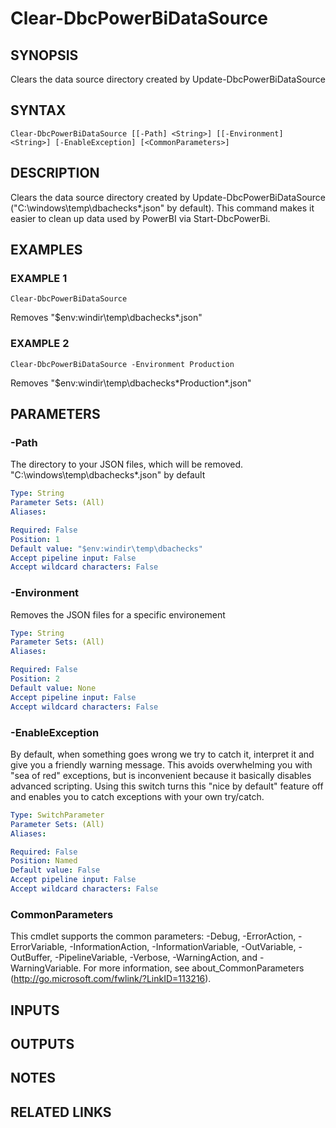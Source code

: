 # Clear-DbcPowerBiDataSource

## SYNOPSIS
Clears the data source directory created by Update-DbcPowerBiDataSource

## SYNTAX

```
Clear-DbcPowerBiDataSource [[-Path] <String>] [[-Environment] <String>] [-EnableException] [<CommonParameters>]
```

## DESCRIPTION
Clears the data source directory created by Update-DbcPowerBiDataSource ("C:\windows\temp\dbachecks\*.json" by default).
This command makes it easier to clean up data used by PowerBI via Start-DbcPowerBi.

## EXAMPLES

### EXAMPLE 1
```
Clear-DbcPowerBiDataSource
```

Removes "$env:windir\temp\dbachecks\*.json"

### EXAMPLE 2
```
Clear-DbcPowerBiDataSource -Environment Production
```

Removes "$env:windir\temp\dbachecks\*Production*.json"

## PARAMETERS

### -Path
The directory to your JSON files, which will be removed.
"C:\windows\temp\dbachecks\*.json" by default

```yaml
Type: String
Parameter Sets: (All)
Aliases:

Required: False
Position: 1
Default value: "$env:windir\temp\dbachecks"
Accept pipeline input: False
Accept wildcard characters: False
```

### -Environment
Removes the JSON files for a specific environement

```yaml
Type: String
Parameter Sets: (All)
Aliases:

Required: False
Position: 2
Default value: None
Accept pipeline input: False
Accept wildcard characters: False
```

### -EnableException
By default, when something goes wrong we try to catch it, interpret it and give you a friendly warning message.
This avoids overwhelming you with "sea of red" exceptions, but is inconvenient because it basically disables advanced scripting.
Using this switch turns this "nice by default" feature off and enables you to catch exceptions with your own try/catch.

```yaml
Type: SwitchParameter
Parameter Sets: (All)
Aliases:

Required: False
Position: Named
Default value: False
Accept pipeline input: False
Accept wildcard characters: False
```

### CommonParameters
This cmdlet supports the common parameters: -Debug, -ErrorAction, -ErrorVariable, -InformationAction, -InformationVariable, -OutVariable, -OutBuffer, -PipelineVariable, -Verbose, -WarningAction, and -WarningVariable.
For more information, see about_CommonParameters (http://go.microsoft.com/fwlink/?LinkID=113216).

## INPUTS

## OUTPUTS

## NOTES

## RELATED LINKS
